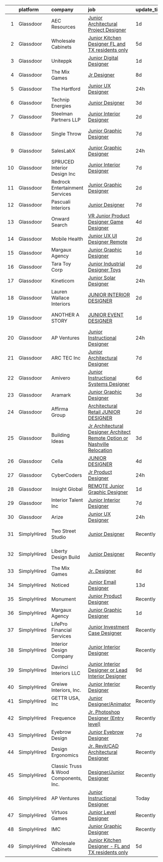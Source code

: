 

|    | platform    | company                               | job                                                                                                                                                                                                                                                                                                                                                                                                                                                                                                                                                                                                                                                                                                                                                                                                                                                                                                                                                                                                                                                                                                                                                                                                                                                                                                                                                                                                                          | update_time   | location                 |
|---:|:------------|:--------------------------------------|:-----------------------------------------------------------------------------------------------------------------------------------------------------------------------------------------------------------------------------------------------------------------------------------------------------------------------------------------------------------------------------------------------------------------------------------------------------------------------------------------------------------------------------------------------------------------------------------------------------------------------------------------------------------------------------------------------------------------------------------------------------------------------------------------------------------------------------------------------------------------------------------------------------------------------------------------------------------------------------------------------------------------------------------------------------------------------------------------------------------------------------------------------------------------------------------------------------------------------------------------------------------------------------------------------------------------------------------------------------------------------------------------------------------------------------|:--------------|:-------------------------|
|  1 | Glassdoor   | AEC Resources                         | [Junior Architectural Project Designer](https://www.glassdoor.com/partner/jobListing.htm?pos=116&ao=1110586&s=58&guid=00000182fd0d5035adfce2e6094bf7d9&src=GD_JOB_AD&t=SR&vt=w&ea=1&cs=1_450a8135&cb=1662102884795&jobListingId=1008106949201&cpc=4F748F1840550ABC&jrtk=3-0-1gbugqk34kugi801-1gbugqk3mi6ij800-c6bb0ad38e2d2764--6NYlbfkN0B4mBr4nEg-dHvfKC8uh9Cro0ppT5FAXtqiwmrC7bMuBND98GqMElGLyTq2sES4zsujD4lJqhciQT55GVMOE5-8W3PrhrsY8v70FWKWTYt5uugOrDGB-qATEnEnKTgsLPhgeITwXnJgW0WsrtQ7j2I0jNSAVXe0rnyAcA-vsXq4viqtMn2Co_WvUYb-1fYrrO9lkbApB4NftYfzKIJ38Ztq0Cdg3TGkOwGQ0IWJGNtlQwvxp1l_N3UH1oF7e7cHds4cEQQ_ZwQGE3oUbAYXF8BxoqjJIKfJwuZophYQhm9Ln6tegbHbuFwaF7-_6UbRLfHoglxSp7rrWVT-bs_pR_RDbDqpZugvtW8g0VowDNRcM1CkZvuKstfW-sQUlhEKaw6zSwIGpD3sS2UjdDsIPkPUe_EKYUQynS6JgFcgCQiR7lpnH0G2NWXo77Kvh7A3_TVdVp9fEMvCSRQ4rIzwElG3OX-gAyfkI7bUkWV1U6oMHk2J8SOuBV01k8Aq6rPchs4%3D)                                                                                                                                                                                                                                                                                                                                                                                                                                                                                                                                               | 1d            | Minneapolis, MN          |
|  2 | Glassdoor   | Wholesale Cabinets                    | [Junior Kitchen Designer   FL and TX residents only](https://www.glassdoor.com/partner/jobListing.htm?pos=102&ao=1110586&s=58&guid=00000182fd0d5035adfce2e6094bf7d9&src=GD_JOB_AD&t=SR&vt=w&ea=1&cs=1_0742469b&cb=1662102884793&jobListingId=1008098268193&cpc=23F39E5DB52D8DE4&jrtk=3-0-1gbugqk34kugi801-1gbugqk3mi6ij800-f3fd95e2d0fa8d1c--6NYlbfkN0BlfbrJSa3PHbvhjyyeFfDNoZtTpcLzI_2-SDNU7B3WsGWIYDmyktT4bk3iCG4V_I4NSMt6RktoGBD42Vee2kHPTUwIdLEBkku222GgmCSbmWZsv0P5GArL2zHJynDTdLcdeNouMZgwEqPNoplWHHLppId7MgI_Mft5OHOXfBW-BWToCueP3bzQ6BGomKlampT_eTbiYhgXwIsKeCkUp7hZuHMUdJcy2T5lAJ-yGouxb9sqMbeWfi49S0LGql_MYot5B6nSsHL7Cra7uGzRMPdHcbCWLeYSDYByVFZ2mDDcOHuHCwfYS4wTRsp3Lw37VYwHMB5ByyCfDCvEpJQDDI-6h1FG8svldXSsBDtGLSdM1L9y8j2mCtBC19ByIuxO5K8z1nYjcOfHE68DasAtF_xUaHIII_EJSCoOHGWDyznkPk2Q7vXe3EN6PcmgnJhL7eKPrAbdmeg5Exfg1Awdkz5X_hOrSdrTPLlbdpsCUQmXCNRlGKbPb36v4YloE6VXBJdSMod3Q1zG_DdgZDd3nvLO4fZDmRDZQaoYdOt2gYmN9Q%3D%3D)                                                                                                                                                                                                                                                                                                                                                                                                                                                                                    | 5d            | Remote                   |
|  3 | Glassdoor   | Uniteppk                              | [Junior Digital Designer](https://www.glassdoor.com/partner/jobListing.htm?pos=128&ao=1136043&s=58&guid=00000182fd0d5035adfce2e6094bf7d9&src=GD_JOB_AD&t=SR&vt=w&cs=1_002c827f&cb=1662102884796&jobListingId=1008107334823&jrtk=3-0-1gbugqk34kugi801-1gbugqk3mi6ij800-120e97798e996876-)                                                                                                                                                                                                                                                                                                                                                                                                                                                                                                                                                                                                                                                                                                                                                                                                                                                                                                                                                                                                                                                                                                                                     | 1d            | Tampa, FL                |
|  4 | Glassdoor   | The Mix Games                         | [Jr  Designer](https://www.glassdoor.com/partner/jobListing.htm?pos=130&ao=1136043&s=58&guid=00000182fd0d5035adfce2e6094bf7d9&src=GD_JOB_AD&t=SR&vt=w&ea=1&cs=1_703b34c4&cb=1662102884796&jobListingId=1008092557169&jrtk=3-0-1gbugqk34kugi801-1gbugqk3mi6ij800-ab7dfbb139802c1e-)                                                                                                                                                                                                                                                                                                                                                                                                                                                                                                                                                                                                                                                                                                                                                                                                                                                                                                                                                                                                                                                                                                                                           | 8d            | Los Angeles, CA          |
|  5 | Glassdoor   | The Hartford                          | [Junior UX Designer](https://www.glassdoor.com/partner/jobListing.htm?pos=126&ao=1136043&s=58&guid=00000182fd0d5035adfce2e6094bf7d9&src=GD_JOB_AD&t=SR&vt=w&cs=1_0be127a9&cb=1662102884796&jobListingId=1008111453628&jrtk=3-0-1gbugqk34kugi801-1gbugqk3mi6ij800-16e8e01a1d341ad5-)                                                                                                                                                                                                                                                                                                                                                                                                                                                                                                                                                                                                                                                                                                                                                                                                                                                                                                                                                                                                                                                                                                                                          | 24h           | Hartford, CT             |
|  6 | Glassdoor   | Technip Energies                      | [Junior Designer](https://www.glassdoor.com/partner/jobListing.htm?pos=123&ao=1136043&s=58&guid=00000182fd0d5035adfce2e6094bf7d9&src=GD_JOB_AD&t=SR&vt=w&cs=1_e39cd470&cb=1662102884796&jobListingId=1008101969155&jrtk=3-0-1gbugqk34kugi801-1gbugqk3mi6ij800-a56568d42361b660-)                                                                                                                                                                                                                                                                                                                                                                                                                                                                                                                                                                                                                                                                                                                                                                                                                                                                                                                                                                                                                                                                                                                                             | 3d            | Claremont, CA            |
|  7 | Glassdoor   | Steelman Partners LLP                 | [Junior Interior Designer](https://www.glassdoor.com/partner/jobListing.htm?pos=120&ao=1110586&s=58&guid=00000182fd0d5035adfce2e6094bf7d9&src=GD_JOB_AD&t=SR&vt=w&ea=1&cs=1_e29ad88e&cb=1662102884796&jobListingId=1008104413867&cpc=F4EED0218A761C36&jrtk=3-0-1gbugqk34kugi801-1gbugqk3mi6ij800-03dcde4665c10d37--6NYlbfkN0D0ff9e8Lfwlpl5zGbQmpn59AL71QmFd7VKOAnfyjZzp5sdngV8WPgYe0dov1m7Y2kdfEQatr7-Mi3TpoONONXyxhCrmhMoLnH8Aij71tPspt-TKUHpXLxcsxi_OTX8Lz5kDYBSNJpXpF4Ly0585J92W4piZn2JW38VhD0YVN05390GvgQCJnDIEGgGXyNifmA2MMVyMogG1shj2BaNCE1Hkx31FJVXO8XF7ywmBFSB4S5wB_8GhkXM8ccxSbj1qb0qxYy1-kHuJwpBOKtXrOzqDCWdX6MC_1exW-u9mILlRsDvsdZosoE6znChgx1to0PS3xKyD7rGkVzdXI_EBDeLKVy9YTxnuuxTUOGvChS39iX_79YZ9dZ2GSWmGIEkcavPxCL5ldK4yoShE6v1q7W-S7aTEnOjJI8JDf6SnUY5qpiu1_FviZgPJBvkpSrplsjLGlUdnUOfziXRlm4zjzlyLJqg3KaaQ1_nHl-1xSuFdQ%3D%3D)                                                                                                                                                                                                                                                                                                                                                                                                                                                                                                                                                                              | 2d            | Salt Lake City, UT       |
|  8 | Glassdoor   | Single Throw                          | [Junior Graphic Designer](https://www.glassdoor.com/partner/jobListing.htm?pos=109&ao=1110586&s=58&guid=00000182fd0d5035adfce2e6094bf7d9&src=GD_JOB_AD&t=SR&vt=w&ea=1&cs=1_60a250ec&cb=1662102884794&jobListingId=1008093906514&cpc=84DBBAA61F05C438&jrtk=3-0-1gbugqk34kugi801-1gbugqk3mi6ij800-f1e6843086cf684c--6NYlbfkN0AtR68e5gWpPxoovZgA7Udo-dcymoK0NpHFMpIgh7LYz2C1XxeLzcPjsk7UA9wIg3Bv6JPGnUWupLVEP_GNWpfB0grC1q4D1TLyKBQCh56e5gE8lcT68q2yEjIiZxRa0lI9tKQ9_RuaMoUbr-yvXJFevFSXzzb75qbXcB9GRVNCKcdMPm1VnIqSABOLmevdCLtsTlMI_I1oclofLckDex0qrzcXiFDfRm5tBcECfc75TRb_4HPqIXB7XhJl5aryM3T4skW7tkJ0JZYdIz0ftVl6DlEjuUMBjPs8MwI9aYiAoIm8eoey5ibLlnQkNMEGcHENnadWCLc8qtlUlKHLIek3crUrvSrEa-UqsKkPjXv3EoLLCCL1u87MsDopNRJmKc2XrLv0rlLIMS6RZgnRB9YQRREbqLkvSX6z1qI1SfBCfeY43cwAEsoPyeAS-Af4ybp5otiTKlWD92bf3-eB2sVRGotfeZIwoZR0tDoZCCPriihl8Zti5Zi5WfRd_2rm9AY%3D)                                                                                                                                                                                                                                                                                                                                                                                                                                                                                                                                                             | 7d            | Wall Township, NJ        |
|  9 | Glassdoor   | SalesLabX                             | [Junior Graphic Designer](https://www.glassdoor.com/partner/jobListing.htm?pos=113&ao=1110586&s=58&guid=00000182fd0d5035adfce2e6094bf7d9&src=GD_JOB_AD&t=SR&vt=w&cs=1_3d2636f4&cb=1662102884795&jobListingId=1008111579607&cpc=6FC5BA77C9A4CD78&jrtk=3-0-1gbugqk34kugi801-1gbugqk3mi6ij800-e908962a8703a28d--6NYlbfkN0AZhccrYCUSJlZEde1UnGXnwlG1V9FU8luw-eezWnVYr5cEIZbxF0ud2TiQradMyDYAhjUuZdU-Jc6KDrNnXGt0luj4X9eLCFruo8XOurAzNfkw5TKDUy8_2DXlF_UuK3XC5Jdc8AGJshFzDUJNXv15OVNeEv33cNdPQ9245r-wmXF-LAyKzaSg4l-yyHZCEyqNetCcE2cFbzgCkSdkRyq8BK8L3bbHbL7iUd0jnfMfCuG9YwGDLyPUXrEkLhLIrYNP95UuwNsEhc4owqxYIjMGdy7OYHdy0UFayo2-dPw_-GBvQl_tzR7AUFyGxcQCgJGNd89-CoeREAf5CWO1HzqQDx8p6iriIr5yjBnoG4m6VZiOYzCgWnMs12Wa-qZK8XE7yLfPiK9USBOqDwqMDGxNmTZrxHGF87eSjjzhUxuc8YK745iMHWCa)                                                                                                                                                                                                                                                                                                                                                                                                                                                                                                                                                                                                                                                | 24h           | Austin, TX               |
| 10 | Glassdoor   | SPRUCED Interior Design  Inc          | [Junior Interior Designer](https://www.glassdoor.com/partner/jobListing.htm?pos=105&ao=1110586&s=58&guid=00000182fd0d5035adfce2e6094bf7d9&src=GD_JOB_AD&t=SR&vt=w&ea=1&cs=1_ab3f3916&cb=1662102884794&jobListingId=1008094558478&cpc=545C0D17DAD7ABB7&jrtk=3-0-1gbugqk34kugi801-1gbugqk3mi6ij800-80ebf77650ab9797--6NYlbfkN0CyuKPqNU731rQxIAuzkiRbt4QedJXsrZ0xIuHeMJBfly7fM2DZXWCz-6qZzSdpwEO5m4JQNTI39-wSz6eSJAIe2DCWQ1g9E6jbihSTcdukLL9hmXddjUm3lrv3zPf-27_LJHtVvA-jmYa6UZrtqZdYTLq60kJRfkOUZ8MWNF_A7uzIKChvmUQr3Wmb0NbKUkqyW7sgghUtXGKGEQgmUm9sXaKCdADlNYS_FkDkEZjnPngO8YP_hRqgEtdMybRmkJAWIGImIAkYKlJGvdRGwRM7RauByeTFyqM_GHfJWmzFeBwRJy_6XFmFCVP9bahxuO7qmAhl7WtMIjVs_ohH4JwcEEkfJheib9-tGo_YsQ5ucQT7XbswkKibY6p7DB_yKZmCuo1N0MPT1QSq4DQz3DuP5p6Duj3ENN0B5mFpWk7dY0U8JxdNjTtWOohFGEWfmgjW-UcxjXMZsM-pwsIWYCa-QE6KM57P8b9Qux3o1yE-nLNpbM9s5UBm5o9ybpScaCuw-x_5HMikZQ%3D%3D)                                                                                                                                                                                                                                                                                                                                                                                                                                                                                                                                              | 7d            | Carrollton, TX           |
| 11 | Glassdoor   | Redrock Entertainment Services        | [Junior Graphic Designer](https://www.glassdoor.com/partner/jobListing.htm?pos=108&ao=1110586&s=58&guid=00000182fd0d5035adfce2e6094bf7d9&src=GD_JOB_AD&t=SR&vt=w&ea=1&cs=1_d0f705f3&cb=1662102884794&jobListingId=1008103920494&cpc=82B3195DA92CAF92&jrtk=3-0-1gbugqk34kugi801-1gbugqk3mi6ij800-3fbe1bd05d1b7e5a--6NYlbfkN0DWtRa9NJfjQIs4MWRRqD4F41esfMsK79cV24t80VXfzRKFVO1HOwhLwDZQ5a3tXDhriJtuviUjq4xEiiwzMEERz9Eg_D2KNzObA0K_86xEWYLNKv_mA41e2GxpPIBFRGhoeUZXqdvfzqDXZIFZFGWTChstp9bDHmmWodBBUpm_3UOs8c8aiPlPY0hGPmJBn8xIJw716KWRHUPZVfx-iS0e3gC9uNt0d_dHrN6cSLJ1doWbw7t0lgPAAQkwf0kZFpeHhGI3x11FMmTCpTetAx0PWO-vRNvxUInAQ72YuJ0zocIBTndccQZ8_zpTPo_rkXgoT82hI1MPTaIhrtCEzbo-C9Gs0pkYfM6DfkQoc5B_4pQi1c0rhqnUOdyHe9qR9I16PyBmjHJQ4DSi8XO12mcq7ZaOJYZ9zpaiKgqqIaw0v9eUL3v3fGwO9pQyz-Wxh36tRCwcDsFoEzs2cRLeK2BdgM9QMFQtQSdfKPd4S5w8KRabSrjjOu7BuY8375YCPko%3D)                                                                                                                                                                                                                                                                                                                                                                                                                                                                                                                                                             | 2d            | Burbank, CA              |
| 12 | Glassdoor   | Pascuali Interiors                    | [Junior Designer](https://www.glassdoor.com/partner/jobListing.htm?pos=107&ao=1110586&s=58&guid=00000182fd0d5035adfce2e6094bf7d9&src=GD_JOB_AD&t=SR&vt=w&ea=1&cs=1_c8c66f9b&cb=1662102884794&jobListingId=1008093751792&cpc=F7A2269C793D5877&jrtk=3-0-1gbugqk34kugi801-1gbugqk3mi6ij800-0b1b030b10c0aa56--6NYlbfkN0DzaDHVbxJ-LJZej0v9fk4K-FwNocoxjQ_zxp68kPBvcnDJ4c9ythlAMIilsGNi5wwn-LoRb4UEfgtGq3ZvB1Zg0pITTFyGPhriIrC2o3U87FUzBwYA0ldSfmyJzui37aymF4LjivGdvfu__L_3KTm697mo-ROHiiibsTSMDP02PNUNbTpvO5_or2O_806KvRuJawCEpQM3h6a_iettiZG3VHD1uhpyA37xBXHE7jAwAaLcsRpEjN8XYGL5PwAQgTolWYHU1r0f6tAk2OmPgvysa-DzExD8p2gKpR6pPv0pahTBzkZSCSHw8Fo4sMuFCYDOsvmbu6MB0AueBGXhbnHIhrdcGticgvOnH6n5eS6naIQzpacxv8JLW9My8PWfcGtDuOsorB5ZTIEpGyYhTuAmTNaESlyDNQI3h10Ee2i0Ca3g6CmNYOJVjOkFlnGc2oAJoGAMq3yQJSK6raPwzzK9ycbUpchmcXCfeBqNEUfO0SO6beCU8873)                                                                                                                                                                                                                                                                                                                                                                                                                                                                                                                                                                                   | 7d            | Boca Raton, FL           |
| 13 | Glassdoor   | Onward Search                         | [VR Junior Product Designer   Game Designer](https://www.glassdoor.com/partner/jobListing.htm?pos=112&ao=1110586&s=58&guid=00000182fd0d5035adfce2e6094bf7d9&src=GD_JOB_AD&t=SR&vt=w&cs=1_34c5e08c&cb=1662102884794&jobListingId=1008099053226&cpc=AF1E4A3695F490BE&jrtk=3-0-1gbugqk34kugi801-1gbugqk3mi6ij800-07bbdb308ea4cc37--6NYlbfkN0B7YoEZZ2QAGDyEGGmBPAUWSHc1Mt3sMCn9FehKcWA3w0f8WX1n9N967XqX1pCIHHLFdmzbhUsIqV71s7ELi4968vvXF1tNBLroB6uxZKxOmwhjWdxb5OGPft9Hp_QzX1Za0pDBa7zXeAU8-B_2iBrng0C8MzgiMDMQd45vBq0TCj3XYfk2mnlf14Ot-Id_AfJXCRKs0e-m0K-QiYRRMt3aFG0gzoq43rj_atm-PwrcWIxb84J8AF2gb-ixJS9aOrA7JRGb6lUPNpLwRBeqXDWTMGpJOSKTlfbqE3WLMeV7svN601FIvRlmbSo18UhxfmfgUrn0Fj1NyOnh0ZxnA8ZW_7ph823r-yqCl6mFcjledKv5FUO6nGpt6NhbEyjNoUlLyz4OLy5AdYCvZTbxKdsQFmTd_CklbRiVqUbNAZnAW6DzyhhGgivii2S6BN64SqaWM4brHI6DOHg0YHdUlyYNTSeLRfR26D5dLvf7EEa9jVP_gztS6EbsePnhnp4KrlMCExr-maae5_M3UWHkccvRWsba6Q_I4vmz1sv_LgCzOYU-N_RcyMAmCOr1-yz8aNGBBRbFQ7_J71mqFU4blOVrkrOxCc-BBFaDPt5m89FFEfmxjsOiOUXEKubXsXXsYM0d8ChxqP16jjCbqreCLRKjDergI5JnueHHy0HLLqtXOHoel6Y_yXxSLiP4hsW8b1jj5d9xlJYGGZ3qTg6ETpr9OibEuuZ5x4P3ni5VqexQw8wLhQfTX5WTBmu47qTYNbALitQJ0G95-bwcqNSgEBOzQCjUw9-Ujo1fQEI9gEpJ7yXTZfKhdh_KFPyS81BQsjaUwRGIqZET9_96q82yjaUJsbJIsbpbfiHLqm3hutrCxlq7vejdIYIT_JjZsIjZnzHAcwSCZ-3V3ZHvfhZBE4xO8KhSxJtrH3lLGO_UNesGS5wNX6pCs2ucIaJ2_lsdY-YltAnMchby9S6swPD4_UpGNIvgTFuRI0yBXbaeyfS_zWTZLSQ0XWUQ4sNyKwgdOZCKbCiZX_7LLQ%3D%3D) | 4d            | Seattle, WA              |
| 14 | Glassdoor   | Mobile Health                         | [Junior UX UI Designer  Remote ](https://www.glassdoor.com/partner/jobListing.htm?pos=114&ao=1110586&s=58&guid=00000182fd0d5035adfce2e6094bf7d9&src=GD_JOB_AD&t=SR&vt=w&ea=1&cs=1_576a87e6&cb=1662102884795&jobListingId=1008104582625&cpc=F41FEAB56D215062&jrtk=3-0-1gbugqk34kugi801-1gbugqk3mi6ij800-0b855880aef5fae4--6NYlbfkN0CVW-wZUB6fDkVbeXZUmA8a9VqOuLioZTZt07t5oqbkUixMn8E1AkY7NfCvE7a_uIFEM4p2K4W6Xowwu-eZbvZMAmUZzzrHL6ljTCT7DYTx6XjJdgQUIEh9p7SxX-wpgLvWtsfp4DDj8x2BvdIzeHYMSSkPiP9r4jjtgVITdl04BLVLmN7DTPJeZ4_ZEyu9s9mepwLBWWB2n21-S_RA1x7QL39_QXgLWG0njvRa5U5WKvDHcwRU_IrhOYUy1JYd__HyssgLOkrmlVh77E7QEkRfaigJSm_1N84QlPgNVEkShBUaRITX1F1Eb05-YIw_opTU0yyemRb9D19A4lvop3DtZIKOUXimeW3chEW9PcZK5g03NE_Ovgk2tS7TIF2AUEJ33S_AJNRbVtUZPfsAxLVLse3kRSuAhhSPrGUK3jHcQwuMxC2MWp8CFuBhO6XXsUNpREd6hZJHBCXHrkXMaXZoR9YUN6NJ1PohTQeehoXtOAs_FzjU1fn4Lp2wDCUoFzzyoUNNBtDDkl6lUVId3Nf9B0AIrGMqSJxQ_-LI41IL1VQ87Q-StkMEzYGfil2D3eMrJYt7BvytJixBuVInNMv32CCmC4cApsg%3D)                                                                                                                                                                                                                                                                                                                                                                                                                                                      | 2d            | New York, NY             |
| 15 | Glassdoor   | Margaux Agency                        | [Junior Graphic Designer](https://www.glassdoor.com/partner/jobListing.htm?pos=125&ao=1136043&s=58&guid=00000182fd0d5035adfce2e6094bf7d9&src=GD_JOB_AD&t=SR&vt=w&cs=1_0b64bbdf&cb=1662102884796&jobListingId=1008106153163&jrtk=3-0-1gbugqk34kugi801-1gbugqk3mi6ij800-cfd08d1aac8104bb-)                                                                                                                                                                                                                                                                                                                                                                                                                                                                                                                                                                                                                                                                                                                                                                                                                                                                                                                                                                                                                                                                                                                                     | 1d            | Remote                   |
| 16 | Glassdoor   | Tara Toy Corp                         | [Junior Industrial Designer   Toys](https://www.glassdoor.com/partner/jobListing.htm?pos=104&ao=1110586&s=58&guid=00000182fd0d5035adfce2e6094bf7d9&src=GD_JOB_AD&t=SR&vt=w&ea=1&cs=1_fc5e5798&cb=1662102884794&jobListingId=1008104241715&cpc=6A22310A23505C64&jrtk=3-0-1gbugqk34kugi801-1gbugqk3mi6ij800-03f38e4d59b2967c--6NYlbfkN0AkIub598ZnF2Da3IhdEz_SQbDzbNeh1yEdABgIrYesRHiWB-KyLwtLZ9QnyjpOlZY-VYox9k9oddaGIw-Edy0OSMSvBOlpLwKta-nH2inTPaRCGbWi4HuqoUUbMsWB82_boAeHqhP3l-oPXKBSmwbYmmXJv41fN7VKewTtcvLHjd3Yh0l6rW5jPL3KXJTOag7MxGhEYI3k-FulGsHHcVveK6fcCJNN-16mnbDGVpPYgSAn6Y2-hS5T1vin0AGH2K0fPmBplxCK4cpA_eETTIl7-eSAJpW0-LXTBX-5FOdq4YJyimoY6cg_sM2CdkImAPH6a7RjjsV3EHPfsW_V__spAKXD4gdEn2rHRhHZqIfgAMgLY_OBQTv7oOoSnYbswyEx4hpVwMknj5yxvOVPva3U5WgEoA39y4T0UlAfSwNTKmmnWc3D5bbppAtf57o2Zspyhk1W38_1yGb-m0mHS2YwvVamL6zrCfSWxrxZ7DiftD7l6YOSpeknHztsd1VGSm4%3D)                                                                                                                                                                                                                                                                                                                                                                                                                                                                                                                                                   | 2d            | Hauppauge, NY            |
| 17 | Glassdoor   | Kineticom                             | [Junior Solar Designer](https://www.glassdoor.com/partner/jobListing.htm?pos=103&ao=1110586&s=58&guid=00000182fd0d5035adfce2e6094bf7d9&src=GD_JOB_AD&t=SR&vt=w&ea=1&cs=1_61c9e207&cb=1662102884793&jobListingId=1008110537827&cpc=EE119509A2DB00C7&jrtk=3-0-1gbugqk34kugi801-1gbugqk3mi6ij800-0c142de2d0fe4b26--6NYlbfkN0AqL_Fvi2JKneqqjqSJ57VDEBN_uYtNNx5UWxeIWfGUrpPvtyWqtNpiT2-pHkPBBMYO0Ax-EvjCt5ncLVO9aGxFPtoktS8rEYFqWRDN5IvaA_6VlkvLzQIJGsuW2KmVZfvNyrUNtj9HFH19dtXqJPthfkuHp3TXTEmbIzG1UUxlWCB_mg6YE7cCjz-BmxbxnNcmSW2YeToivS3u-OeFocar4bc8D96EwcwSlExHhXzsHQ6OrIE5_sFCuXH0UKLptkqGDN9ViBJMrzr-beLhiIo3p-pMhfa1y0n6tvHch1UDErJj-bSN_W0_1wvcL5dK1NTvWkpPlCnnMmSaFENcxGEhr0elc6gBsQwjJUoACPZj7ZjNghgh-8jyx9a_vu5Mg0f_ywLhtlvbSnSrRJoiJ_ulk7VrKvIr8iQl-6dhwOr16ArfOyYv1Uf1Ex9Sdf5ogj8psCWNJFZdn8eR01ptXU2Ksh4IPk_XemVXK7Di11aJjel7RQvDObVrhbrcNC9K7EnMT5kn26oV7SnJZDfgVOyZIwMPbnQxZU-O-P8HKaYRNCKtxt2ZyWjjAWS17yRW8LQhqh_hl6N_9DizGdInsJPvrPEwy46cLbj1WqyqCJiPn5m7MgisCh-kDL6BdtCw5FKILMho6SNAx-jqhLgtvIwSl3aAFjQUPwYTrgES016c_Y4FcQGKBXYwili-zTV4TT8WMOI2v58rJIc_tUI4NuVP3ycCv6bUWVoCNG4bgKnSoJsgi5htp9fPYfS8knmFNZi-b3gs-4yDzpY6-f_Nf5Zllf6KWxAdR3ZGMHpv31WkBFpmuOxzwk2P_AQLTpEzbODWwPXeFmNzHg%3D%3D)                                                                                                                                                                                                                 | 24h           | Belmar, NJ               |
| 18 | Glassdoor   | Lauren Wallace Interiors              | [JUNIOR INTERIOR DESIGNER](https://www.glassdoor.com/partner/jobListing.htm?pos=106&ao=1110586&s=58&guid=00000182fd0d5035adfce2e6094bf7d9&src=GD_JOB_AD&t=SR&vt=w&ea=1&cs=1_796df447&cb=1662102884794&jobListingId=1008103803807&cpc=AECEB822CA110EBC&jrtk=3-0-1gbugqk34kugi801-1gbugqk3mi6ij800-aaada9d120d619b7--6NYlbfkN0Cbq8KRDDswypoZUK76VNR0mn6UWrbYcZCiHc7AYeAHT_r8k0rVjCVcwU5_JDKeCjF8a4olaP1Ko9xwkxQQAxIWy64P8_qRLj27C9GX95sQPbB9GRVGgp8mzKN23PDH8Dwl8RPcV3gDVXrghmZETCXYwnPTNpJeexEzsAPFSFqPFjudlEl0IPU3Q_1S1rr0VacKWWCLWWufW_Ola9J0GeOmR-S6NIfN4FKfpBA6QPUOagKoPogZjYC8qGWAIoM929ezCgBGBlQkH5p5XFJatM8B_EHchYUOOzW9bKmtW6JrhaIEL2S98VjcRHjNArKtwFQL5loFREWkUSqjSb-AiD41PLn63u0zapUoXk7D4nT06TOyqzwPs7NSzU8UMFhWy46ZDbGWPOYumgL8_6M_h94-CHpAwy0xCPCuskc-8hLtOHiqg9VoDp-Dl-fN-Cbn6icLj5RJBGKVt91fHHY3NhexgDYdoGVHjNf_r8RgCEazBdraNoYEMyoYYRpM1B3EdGdOyworg5MXxg%3D%3D)                                                                                                                                                                                                                                                                                                                                                                                                                                                                                                                                              | 2d            | Paradise Valley, AZ      |
| 19 | Glassdoor   | ANOTHER A STORY                       | [JUNIOR EVENT DESIGNER](https://www.glassdoor.com/partner/jobListing.htm?pos=110&ao=1110586&s=58&guid=00000182fd0d5035adfce2e6094bf7d9&src=GD_JOB_AD&t=SR&vt=w&ea=1&cs=1_92533a56&cb=1662102884794&jobListingId=1008106607922&cpc=82B3195DA92CAF92&jrtk=3-0-1gbugqk34kugi801-1gbugqk3mi6ij800-10aa3b458b445710--6NYlbfkN0DsBOlmEAMqZtav1V1WKZO3RUElpafjggtWvxyDQ3xFSqf_F-uFbbl6FOOAANp-hNwtXQM9mWj3XURN6-Tr_rOl1_9rP-_ErtiIOWTp9DWKV28-WNBIOEh7ajDoQPxaYnS80Bpi8YG0_GqKETZfHSqcxaVQxuU2xORISkEOQjFxc8fp6gifs_MpBHL2_AFQrTm6k_4XGtvkRJydLyVuG-u0KTUseCpyn0lRa4qNiEPQzFrtp6CB72bhPdUqrgDGCAKF1pHx0Xrj5v7YRh3_C5MpoLJkhXywVRjof5WdYCha1h4rT8609hDWCNK9Ij7L1KlJ74_UZiWHS3k3Op-lEca1HUkYfQKzEPZcW350HqBEH2S3SgdcBFzHkyvFu6iWB8WPac7GBQ_4_WhsY8ya_M3Eu_jfdMxd1KwMb085WycnhJhADgYtVfZYoG1l2I57ivVN1nMYkuvzSflasW0pitj9AkK0mG9oCeFA4UiFRzMaiuMZaa1TOBZ-kCOYpKw4XeI%3D)                                                                                                                                                                                                                                                                                                                                                                                                                                                                                                                                                               | 1d            | West Hollywood, CA       |
| 20 | Glassdoor   | AP Ventures                           | [Junior Instructional Designer](https://www.glassdoor.com/partner/jobListing.htm?pos=129&ao=1136043&s=58&guid=00000182fd0d5035adfce2e6094bf7d9&src=GD_JOB_AD&t=SR&vt=w&ea=1&cs=1_4baa0678&cb=1662102884796&jobListingId=1008111195769&jrtk=3-0-1gbugqk34kugi801-1gbugqk3mi6ij800-510e4412f64d4353-)                                                                                                                                                                                                                                                                                                                                                                                                                                                                                                                                                                                                                                                                                                                                                                                                                                                                                                                                                                                                                                                                                                                          | 24h           | Remote                   |
| 21 | Glassdoor   | ARC TEC  Inc                          | [Junior Architectural Designer](https://www.glassdoor.com/partner/jobListing.htm?pos=101&ao=1110586&s=58&guid=00000182fd0d5035adfce2e6094bf7d9&src=GD_JOB_AD&t=SR&vt=w&ea=1&cs=1_09a2dc5f&cb=1662102884793&jobListingId=1008094250347&cpc=42EA717FDBC2EED7&jrtk=3-0-1gbugqk34kugi801-1gbugqk3mi6ij800-057b9ef726cdf355--6NYlbfkN0ATuzukLZvOA7Cxi5gGVTPK8s05ijijAIGQnHXs5Od0Xxlz_9ucv3NNMmMCiVCRnamLwynqCI_gH0TeJNJ8dPDCE9JBqDAqH1bTDht-y13r2k6KK0hLrrYz-6H1kzOAYAPZ2LpBMGePNcYe-OxGoZbJ3nZcV01QIzIJzMuse7ZZpjxaUZXBATd76pcjJNWgO1tTcgrMv-KJPwb_InazQTq3pvhQhyN_wsGmZYXwHGpXIJhZ3DY0lfbYUTyjl4-i0gowk1NrgglH8EysE7Ictx5_sJX4xc5SQaB07-eRUmqkDO_DfCWziq0ykNDnBFx5ThIxskUBN29KlS_Wx-Sv7pjeDZGCeyXDBCmiMysZGi3zatqUjT-qdylx5H7LSgl6cIHoHSA9MXZW6NBBMqzQuCkZ_zEnNk6hOvdJ2Wtzy_U1ARP_eAQbG5b9jTnNbGyVnfF59dojCUaLq8pD8rRoVphEA2GnUKI56P5ZPgEZnPEASDeFnvr2A7yf0MMPDRxGy1qSwPr2X3ii6qdj1unUidEL)                                                                                                                                                                                                                                                                                                                                                                                                                                                                                                                                     | 7d            | San Jose, CA             |
| 22 | Glassdoor   | Amivero                               | [Junior Instructional Systems Designer](https://www.glassdoor.com/partner/jobListing.htm?pos=122&ao=1136043&s=58&guid=00000182fd0d5035adfce2e6094bf7d9&src=GD_JOB_AD&t=SR&vt=w&cs=1_62d8768c&cb=1662102884796&jobListingId=1008097148932&jrtk=3-0-1gbugqk34kugi801-1gbugqk3mi6ij800-aa9339aff9f4356e-)                                                                                                                                                                                                                                                                                                                                                                                                                                                                                                                                                                                                                                                                                                                                                                                                                                                                                                                                                                                                                                                                                                                       | 6d            | Remote                   |
| 23 | Glassdoor   | Aramark                               | [Junior Graphic Designer](https://www.glassdoor.com/partner/jobListing.htm?pos=117&ao=1110586&s=58&guid=00000182fd0d5035adfce2e6094bf7d9&src=GD_JOB_AD&t=SR&vt=w&cs=1_0aac6b45&cb=1662102884795&jobListingId=1008102277383&cpc=FAE5E775D180B2FB&jrtk=3-0-1gbugqk34kugi801-1gbugqk3mi6ij800-97e88977d5f25df2--6NYlbfkN0DKLOR6x5PHxkSLyJKz2GCUP3rwr4CZGs7y5o-Z-AWTyufT_EZEMB-Tx4fut6uTomY-Xeb6SepMXfKawiyLmdZSbCqWgktGWfLAbK1u_7nopNdT-6LmGP0cTFd07x-1hMSpeMR6zYmjky4v7NIeLkqOhAg7pnz_yKa_onJm_1gu61GSEvpmOJmO9y88n9uJEvbP0MX8_hZ2SnUyKfXzzk6MtVebq4FmsduNWjtI9S3AjiLle5ZLr3yywPujpMlHGJbdbQSbrTdHH4w4jQENDeAeRdhnCeCT3B7TOUSWYA9EzLITFRayZHtmZydc_4hzyr0SETEURtU_v6PIAvNZJjhJqGuKg0wbM4v5k18iYhBVrGV6uuyHyY3PiYOjYb3PRtPOeWBTiceKkoqLLEQ6v_t0y5nNl-UbZ8lN7Fy-55563_d0Mhi2QQbqzZB66Q8r7yPm-fmbgGtpq0_nIuxvnWsuwPf9aRBoXg3z1TSCdowtSJ7LVrkDjBM3hEIIXGG3Tp1_Z-xH_8xZcEFcNCNJD35Q)                                                                                                                                                                                                                                                                                                                                                                                                                                                                                                                                                | 3d            | Irvine, CA               |
| 24 | Glassdoor   | Affirma Group                         | [Architectural Retail   JUNIOR DESIGNER](https://www.glassdoor.com/partner/jobListing.htm?pos=124&ao=1136043&s=58&guid=00000182fd0d5035adfce2e6094bf7d9&src=GD_JOB_AD&t=SR&vt=w&ea=1&cs=1_e9d25b36&cb=1662102884796&jobListingId=1008103860655&jrtk=3-0-1gbugqk34kugi801-1gbugqk3mi6ij800-b269f9cdc28d2ba9-)                                                                                                                                                                                                                                                                                                                                                                                                                                                                                                                                                                                                                                                                                                                                                                                                                                                                                                                                                                                                                                                                                                                 | 2d            | New York, NY             |
| 25 | Glassdoor   | Building Ideas                        | [Jr  Architectural Designer Architect Remote Option or Nashville Relocation](https://www.glassdoor.com/partner/jobListing.htm?pos=111&ao=1110586&s=58&guid=00000182fd0d5035adfce2e6094bf7d9&src=GD_JOB_AD&t=SR&vt=w&ea=1&cs=1_f56cd834&cb=1662102884795&jobListingId=1008101522084&cpc=47CFDC01B3F81FAC&jrtk=3-0-1gbugqk34kugi801-1gbugqk3mi6ij800-1408652749888ab1--6NYlbfkN0BoeN8o2TtYIymYcGb3iHz_h7Kekt3ZVqOBcUvSGCcqpZG8odRd7ezbiMXdDCZmGoX7ePJ3Z7aAkzmVuVgT2TgcuUZzY7-W4eC4EkfMInd1CQVz8yTsc0JSvSu-iCqs7shIeoKJsDKrRBdDMW_amvG3BpSIRzscDA2Nnos781tYpktAVdz7jKvqHNt_JhhjS1uYcWk7OMNRKFvvATG9zFoqy9IPkeDKm5rlrUrsuIbx1zm9CA_Xk7wCSaZCnvbf_xT8siF6AleZZXEwafwfoTGKmzEPvgicfePu_2G9nIxGVESV2KeU_bM4WGAJR4iGjZzYQXoU6BgjuDC1XMK4BiP4sCPZ1wKfsJ5AfKG10JO1EnZdIm9XR8wjGOX4IPgLWL8E9D-jc5R6pL0F9ZuohOXc-xe-wMWm1zHhnocRDK7KNzdSikWS-SRHgEyzw5XdoFb3j5c0nXt0qXjyazIVoL6C8Aitpi37377FPgoV-jIrcn_662XP_yjRMlj385WKvHF6NVpzN01M6lGw2nZqtQOSTaeXaYhOx7ltZ8ifL4ByyehmuS8Lm6qi--jResFu6sk%3D)                                                                                                                                                                                                                                                                                                                                                                                                                                          | 3d            | Remote                   |
| 26 | Glassdoor   | Cella                                 | [JUNIOR DESIGNER](https://www.glassdoor.com/partner/jobListing.htm?pos=127&ao=1136043&s=58&guid=00000182fd0d5035adfce2e6094bf7d9&src=GD_JOB_AD&t=SR&vt=w&cs=1_d201dfd6&cb=1662102884796&jobListingId=1008098907584&jrtk=3-0-1gbugqk34kugi801-1gbugqk3mi6ij800-c9b7df005964ff44-)                                                                                                                                                                                                                                                                                                                                                                                                                                                                                                                                                                                                                                                                                                                                                                                                                                                                                                                                                                                                                                                                                                                                             | 4d            | Philadelphia, PA         |
| 27 | Glassdoor   | CyberCoders                           | [Jr  Product Designer](https://www.glassdoor.com/partner/jobListing.htm?pos=119&ao=1110586&s=58&guid=00000182fd0d5035adfce2e6094bf7d9&src=GD_JOB_AD&t=SR&vt=w&ea=1&cs=1_baabb786&cb=1662102884796&jobListingId=1008110155941&cpc=AC285F3A3ECA6BB0&jrtk=3-0-1gbugqk34kugi801-1gbugqk3mi6ij800-5dae32654589d016--6NYlbfkN0CpFJQzrgRR8WqXWK1qKKEqALWJw739KlKqr2H-MSI4eoBlI4EFrmor2FYZMP3muM1bwA1OQ14cs7YRmkpiNISabnCyWQPQKioZ9Nfnz6cV24MtssXNqRsxDx6EEs_VFfHRAPT9wfb4Wct4jiSPepdQILzhXgdFH8eusWq0TQNkcsBljF2TGjDG2tkinB2cnWuPPMrEV6sRptjySUaxvkSttH8wThUvZxnHXbWdnRaJTy5rVWVJsA0GSjdySszOJARgPjI6zgAL8hxXctfBChrxRXrOe94Q9aUZd-tBRWK2YjHGa1Tijkhd1Q5szB7sfYIXTYi2tn8xqmDxDKMMvvEhLXFjbNUAoA3dXTzxEzu2BCfOB-w7X8p3nAlF89qzIvdv93Bre6Pr_O881nGhpTqb6ucAnAo4Z0SngOX93g25Tu8oBG9YLVuQqr9rw92BAeZ7cmA6_sAktSPs9WZVdtrBuoD1IlU2XavDYuTT4OCQT3JbZywkxt0NdWnZCGwgg_OX7BBdihWLe2tuFUmJHbxWFB7xY7TPfjtmCbcqGIIPmOsEGc4_BDEmOGSxGPkYSiM1sl9PSX0PnZYb2t7z87kkt9j-wmhbGR0GQm4isV36JCaupq5Yz8U7-9Cp5BNBtpeSWon5raolRuJlOvV5Lwllt6qbQmZwW9tWyrGscgc-NTx-BKKOSZWJglXKHsRa1PnU8HIXaf7jY7xQNBXP53NI13hDFmIu74iabW3Y4SQuTEsU_1K7OfIc8G8UjJJVPRyH3q0f5FsGQc2BW-gvu1PZkrmeuieNAGm1vL5CUvhzDkQQb76l5m3Y57VUoZQgjJ8hYuiUItI3bmFXYL9riGNYf9SIRBiO0a0FnWECBA1fIlf6HVEKhHEhzAHHqJ9NEtU_IvXVbUyBhChjKJYTRl8xf-5KZ1WBnt_7MxWauVanXzECBEMjJCK4yuwkgjq5RNcTQmhtDI8l2hZ1rKm8QXTQg17vMtZ8IvM%3D)                                                                | 24h           | Los Angeles, CA          |
| 28 | Glassdoor   | Insight Global                        | [REMOTE Junior Graphic Designer](https://www.glassdoor.com/partner/jobListing.htm?pos=118&ao=1110586&s=58&guid=00000182fd0d5035adfce2e6094bf7d9&src=GD_JOB_AD&t=SR&vt=w&cs=1_e7d1b0e3&cb=1662102884795&jobListingId=1008106886005&cpc=8795CF9063CD573D&jrtk=3-0-1gbugqk34kugi801-1gbugqk3mi6ij800-45496df61d6fa0e4--6NYlbfkN0BKkHZu3wF05EeDimN_p6sYpKCMArvwa95YdH7UpkaBCqc7l59Erwqcm87s8bKO7is9mvV1tr8npeQ1L1BoncWLXZO4J42ei-KFFFfHzk79dbpSSeLnJXMpQCecMA2wSXyXCHRRTVTdvhTPoOfaE1OtitdISTXlSBT9DsyA4AwwMNCs6r-deZHvL_1XARAwnZo1PQsrMs8veJ3AsMr0k-TAQJk7BUEE6VEszOoBjNmJIiqbf9VhiG5oANt0HjrKQiBn3MNSeTb3HVqFg5QD8-lE9nse_oJiEvdWAhG5XRLJ3avTPIBLBHzGfmP7U1fhke6txB68t_NVbBguPIjANkRlcHId64UYtncirtn-qkakCncGJ9R7V7Y_qncPYDmabg5uOhq8R4dXUcIYXYVbRwxfj0tqO4yM_JZimppHmbaJ8p6vU-8tMhbBcXXq6FPIwjguMLeYeamBf1BS5ZJfReQnicD3VRgFL1AucT0WGTfi5Q%3D%3D)                                                                                                                                                                                                                                                                                                                                                                                                                                                                                                                                                                             | 1d            | Charlotte, NC            |
| 29 | Glassdoor   | Interior Talent  Inc                  | [Junior Interior Designer](https://www.glassdoor.com/partner/jobListing.htm?pos=115&ao=1110586&s=58&guid=00000182fd0d5035adfce2e6094bf7d9&src=GD_JOB_AD&t=SR&vt=w&ea=1&cs=1_bcd3e2ec&cb=1662102884795&jobListingId=1008093696882&cpc=70D6958B2CFB98E6&jrtk=3-0-1gbugqk34kugi801-1gbugqk3mi6ij800-59443bd6d1daeb87--6NYlbfkN0BHO6Xna3q-OA42Vsaiw1ZeznZFfapgo8usajcmRKi3skOMo-kYHK_BA8RYVOp6Cz-wAL9beryq3uwVs92uFI_WrwQtbvjFPpwwvcebrHFGqkBQnB4NoZfETul85aV2HS6AbA1S5S9UcIJeYtXBGW2AHMDF1IQf0bYVyOqBwIx4QAg-Uee9Wb-_HE9ErkT6gJXaYDLbR4EFUbLsf5gL_zzSpo8MCkIxUP9uZJUOmE7vUtscnoqXUoMzKokEVrPIuXJEB9i2stglhqrB_rbxSxw7L1Zkw0tUvStFFl3nW7mYOnp-81bcFseKfqAOFyP87OhD4hv6by_IVlXjV79Y9I0i7fsNlN_BrPTBbth11qACMFRgdDWOoYM1aTvoas50kDy8VZHiyjAr7mbDMMbwicTCOrEbFMJJcvBreIZXtuWkcHcAAqdpbSbQmbW94RhzX-N7Hy4SwJMa0iNBtTKfW4AgHXwSPASNzFDCbh-efLAEt3F_oCst5D5cweYUDyteoMEMfk2gOY6sX20VoZHaFRVz)                                                                                                                                                                                                                                                                                                                                                                                                                                                                                                                                          | 7d            | New York, NY             |
| 30 | Glassdoor   | Arize                                 | [Junior UX Designer](https://www.glassdoor.com/partner/jobListing.htm?pos=121&ao=1136043&s=58&guid=00000182fd0d5035adfce2e6094bf7d9&src=GD_JOB_AD&t=SR&vt=w&ea=1&cs=1_cec207d8&cb=1662102884795&jobListingId=1008111192033&jrtk=3-0-1gbugqk34kugi801-1gbugqk3mi6ij800-119e7f614e71a6fc-)                                                                                                                                                                                                                                                                                                                                                                                                                                                                                                                                                                                                                                                                                                                                                                                                                                                                                                                                                                                                                                                                                                                                     | 24h           | Anaheim, CA              |
| 31 | SimplyHired | Two Street Studio                     | [Junior Designer](https://www.simplyhired.com/job/Z8jw8XbqKMDPBYBc2WsvpQ2KEwKAFV66wBGVvOl_r_BibAIjiuoL5g?q=junior+designer)                                                                                                                                                                                                                                                                                                                                                                                                                                                                                                                                                                                                                                                                                                                                                                                                                                                                                                                                                                                                                                                                                                                                                                                                                                                                                                  | Recently      | Richmond, VA +1 location |
| 32 | SimplyHired | Liberty Design Build                  | [Junior Designer](https://www.simplyhired.com/job/3LP_njsfXRefnif2QWk7ytEBQ5VPg4Qh_bCMS0eqmvS5p2-xBBEt8A?q=junior+designer)                                                                                                                                                                                                                                                                                                                                                                                                                                                                                                                                                                                                                                                                                                                                                                                                                                                                                                                                                                                                                                                                                                                                                                                                                                                                                                  | Recently      | Grand Junction, CO       |
| 33 | SimplyHired | The Mix Games                         | [Jr. Designer](https://www.simplyhired.com/job/nldITHbDBvOCnfOn3PIOFMg6bgrxOM3-5c_lVQ4VyBkKku_lf0pIZg?q=junior+designer)                                                                                                                                                                                                                                                                                                                                                                                                                                                                                                                                                                                                                                                                                                                                                                                                                                                                                                                                                                                                                                                                                                                                                                                                                                                                                                     | 8d            | Los Angeles, CA          |
| 34 | SimplyHired | Noticed                               | [Junior Email Designer](https://www.simplyhired.com/job/hZ926VwX8WCkyunm0z6WkQWczIinOsqmPz8QgaD39NbD3ztdSSIh4g?q=junior+designer)                                                                                                                                                                                                                                                                                                                                                                                                                                                                                                                                                                                                                                                                                                                                                                                                                                                                                                                                                                                                                                                                                                                                                                                                                                                                                            | 13d           | Remote                   |
| 35 | SimplyHired | Monument                              | [Junior Product Designer](https://www.simplyhired.com/job/zeN9YpatO9K8WxNwfrTYGguhibeSZT1zk-8SOd3Mq7fqlQl9-e6JEA?q=junior+designer)                                                                                                                                                                                                                                                                                                                                                                                                                                                                                                                                                                                                                                                                                                                                                                                                                                                                                                                                                                                                                                                                                                                                                                                                                                                                                          | Recently      | New York, NY             |
| 36 | SimplyHired | Margaux Agency                        | [Junior Graphic Designer](https://www.simplyhired.com/job/jIxxE80bHnl67MZKSi1b8WxaeaR_LcfhYBP_0tr6jXbPnk3EYni61Q?q=junior+designer)                                                                                                                                                                                                                                                                                                                                                                                                                                                                                                                                                                                                                                                                                                                                                                                                                                                                                                                                                                                                                                                                                                                                                                                                                                                                                          | 1d            | Remote                   |
| 37 | SimplyHired | LifePro Financial Services            | [Junior Investment Case Designer](https://www.simplyhired.com/job/3NIW7fQYpMDwJ50LBDdj7JYlDHFDlXXZ7kvwZNZK4Vv__0ZJrlRt2A?q=junior+designer)                                                                                                                                                                                                                                                                                                                                                                                                                                                                                                                                                                                                                                                                                                                                                                                                                                                                                                                                                                                                                                                                                                                                                                                                                                                                                  | Recently      | San Diego, CA            |
| 38 | SimplyHired | Interior Design Company               | [Junior Interior Designer](https://www.simplyhired.com/job/bxyWEGGdOu61HdRPDNxuGG2HCYqsMBmiqoN5jyHV_IF1dCNkVzo_sQ?q=junior+designer)                                                                                                                                                                                                                                                                                                                                                                                                                                                                                                                                                                                                                                                                                                                                                                                                                                                                                                                                                                                                                                                                                                                                                                                                                                                                                         | Recently      | Richmond, VA             |
| 39 | SimplyHired | Davinci Interiors LLC                 | [Junior Interior Designer or Lead Interior Designer](https://www.simplyhired.com/job/GW_T86V2todm7V_oyAOGGUFOQeX5RByDRKdm9byIQWppGnPerW5ZtA?q=junior+designer)                                                                                                                                                                                                                                                                                                                                                                                                                                                                                                                                                                                                                                                                                                                                                                                                                                                                                                                                                                                                                                                                                                                                                                                                                                                               | 9d            | Remote                   |
| 40 | SimplyHired | Greiwe Interiors, Inc.                | [Junior Interior Designer](https://www.simplyhired.com/job/UDsuRSypSKQfltzbasa3w0rMr4htIPVArX1GgzyIqbvP4ubBg7TK9g?q=junior+designer)                                                                                                                                                                                                                                                                                                                                                                                                                                                                                                                                                                                                                                                                                                                                                                                                                                                                                                                                                                                                                                                                                                                                                                                                                                                                                         | Recently      | Cincinnati, OH           |
| 41 | SimplyHired | GETTR USA, Inc                        | [Junior Designer/Animator](https://www.simplyhired.com/job/iogG_AlFu4doAixtSQ_1hPdMTQvkItFkz9jJ_dMcQSxu4McKI5ikcw?q=junior+designer)                                                                                                                                                                                                                                                                                                                                                                                                                                                                                                                                                                                                                                                                                                                                                                                                                                                                                                                                                                                                                                                                                                                                                                                                                                                                                         | Recently      | Manhattan, NY            |
| 42 | SimplyHired | Frequence                             | [Jr. Photoshop Designer (Entry level)](https://www.simplyhired.com/job/dk_2wWts5Sho9ibIYPoY7yDcDBCvZR4xtjSSYdJQghKdq9mlVvhh-w?q=junior+designer)                                                                                                                                                                                                                                                                                                                                                                                                                                                                                                                                                                                                                                                                                                                                                                                                                                                                                                                                                                                                                                                                                                                                                                                                                                                                             | Recently      | Remote                   |
| 43 | SimplyHired | Eyebrow Design                        | [Junior Eyebrow Designer](https://www.simplyhired.com/job/uLvlgFrm0bEee2QNcOwhh4YZ4-i4pRM1YFgFekILNF9LEMBoeW7Sww?q=junior+designer)                                                                                                                                                                                                                                                                                                                                                                                                                                                                                                                                                                                                                                                                                                                                                                                                                                                                                                                                                                                                                                                                                                                                                                                                                                                                                          | 7d            | Miami, FL                |
| 44 | SimplyHired | Design Ergonomics                     | [Jr. Revit/CAD Architectural Designer](https://www.simplyhired.com/job/vALSwbc074iJ6CuqZVpoNo7oxSbm0chbGHQEoIWHTRW4m4zjbnB2iA?q=junior+designer)                                                                                                                                                                                                                                                                                                                                                                                                                                                                                                                                                                                                                                                                                                                                                                                                                                                                                                                                                                                                                                                                                                                                                                                                                                                                             | Recently      | Fall River, MA           |
| 45 | SimplyHired | Classic Truss & Wood Components, Inc. | [Designer/Junior Designer](https://www.simplyhired.com/job/FGqsakCnujAqK9zJ0Rb0LjxcM6RXSGOEWIGiN4Zx0Ovay5aTpq7k7Q?q=junior+designer)                                                                                                                                                                                                                                                                                                                                                                                                                                                                                                                                                                                                                                                                                                                                                                                                                                                                                                                                                                                                                                                                                                                                                                                                                                                                                         | Recently      | Clarksville, IN          |
| 46 | SimplyHired | AP Ventures                           | [Junior Instructional Designer](https://www.simplyhired.com/job/rvoXQQmfmR0IroeH273UGyrl8D0PZz-41l2WnnPTiC4UPTEcA-fnqA?q=junior+designer)                                                                                                                                                                                                                                                                                                                                                                                                                                                                                                                                                                                                                                                                                                                                                                                                                                                                                                                                                                                                                                                                                                                                                                                                                                                                                    | Today         | Remote                   |
| 47 | SimplyHired | Virtuos Games                         | [Junior Level Designer](https://www.simplyhired.com/job/MJF3BTXnIN5WFDFp1sagIJKhJ4tTPe0BfBZOunYzQeRF0q3QjL14sA?q=junior+designer)                                                                                                                                                                                                                                                                                                                                                                                                                                                                                                                                                                                                                                                                                                                                                                                                                                                                                                                                                                                                                                                                                                                                                                                                                                                                                            | Recently      | California               |
| 48 | SimplyHired | IMC                                   | [Junior Graphic Designer](https://www.simplyhired.com/job/q11ugwCq0r9_HNrj39reIR-RYMGNAajNfcJjDWikoU0_FpmVSAAEWA?q=junior+designer)                                                                                                                                                                                                                                                                                                                                                                                                                                                                                                                                                                                                                                                                                                                                                                                                                                                                                                                                                                                                                                                                                                                                                                                                                                                                                          | Recently      | Remote                   |
| 49 | SimplyHired | Wholesale Cabinets                    | [Junior Kitchen Designer - FL and TX residents only](https://www.simplyhired.com/job/Y15JpKFvxYBfSMBuOzzPzi93VhdKRKqdKdrTEx8NE_hPPPdFmTVcXw?q=junior+designer)                                                                                                                                                                                                                                                                                                                                                                                                                                                                                                                                                                                                                                                                                                                                                                                                                                                                                                                                                                                                                                                                                                                                                                                                                                                               | 5d            | Remote                   |